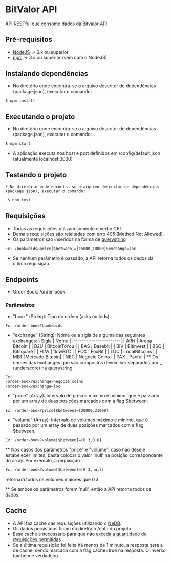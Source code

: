 # BitValor API

API RESTful que consome dados da [Bitvalor API](https://bitvalor.com/api).

## Pré-requisitos
  * [NodeJS](https://nodejs.org/) -> 6.x ou superior
  * [npm](https://www.npmjs.com/) -> 3.x ou superior (vem com o NodeJS)

## Instalando dependências
  * No diretório onde encontra-se o arquivo descritor de dependências (package.json), executar o comando:
 ```sh
 $ npm install
 ```

## Executando o projeto
  * No diretório onde encontra-se o arquivo descritor de dependências (package.json), executar o comando:
 ```sh
 $ npm start
 ```
  * A aplicação executa nos host e port definidos em /config/default.json (atualmente localhost:3030)

## Testando o projeto
    * No diretório onde encontra-se o arquivo descritor de dependências (package.json), executar o comando:
```sh
 $ npm test
```
## Requisições
* Todas as requisições utilizam somente o verbo GET.
* Demais requisições são rejeitadas com erro 405 (Method Not Allowed).
* Os parâmetros são inseridos na forma de [querystring](https://nodejs.org/api/querystring.html#querystring_querystring_parse_str_sep_eq_options)

```
Ex: /book=bids&price[$between]=[15000,18000]&exchange=loc
```

* Se nenhum parâmetro é passado, a API retorna todos os dados da última requisição.

## Endpoints
* Order Book: /order-book

### Parâmetros
* "book" (String): Tipo de ordem (asks ou bids)

```
Ex: /order-book?book=bids
```

* "exchange" (String): Nome ou a sigla de alguma das seguintes exchanges: 
| Sigla |    Nome       |
|-------|---------------|
|  ARN  | Arena Bitcoin |
|  B2U  | BitcoinToYou  |
|  BAS  | Basebit       |
|  BIV  | Bitinvest     |
|  BSQ  | Bitsquare     |
|  FLW  | flowBTC       |
|  FOX  | FoxBit        |
|  LOC  | LocalBitcoins |
|  MBT  |Mercado Bitcoin|
|  NEG  | Negocie Coins |
|  PAX  |    Paxful     |
** Os nomes das exchanges que são compostos devem ser separados por _ (underscore) na querystring.

```
Ex: 
/order-book?exchange=negocie_coins
/order-book?exchange=loc
```

* "price" (Array): Intervalo de preços máximo e mínimo, que é passado por um array de duas posições marcados com a flag $between.

```
Ex: /order-book?price[$between]=[20000,21000]
```

*  "volume" (Array):  Intervalo de volumes máximo e mínimo, que é passado por um array de duas posições marcados com a flag $between.

```
Ex: /order-book?volume[$between]=[0.3,0.6]
```

** Nos casos dos parâmetros "price" e "volume", caso não deseje estabelecer limites, basta colocar o valor 'null' na posição correspondente do array. Por exemplo, a requisição

```
Ex: /order-book?volume[$between]=[0.3,null]
```
retornará todos os volumes maiores que 0.3. 

** Se ambos os parâmetros forem 'null', então a API retorna todos os dados.


## Cache
* A API faz cache das requisições utilizando o [NeDB](https://github.com/louischatriot/nedb).
*  Os dados persistidos ficam no diretório /data do projeto.
* Esse cache é necessário para que não [exceda a quantidade de requisições permitidas](https://bitvalor.com/api).
* Se a última requisição foi feita há menos de 1 minuto, a resposta será a de cache, sendo marcada com a flag cache=true na resposta. O inverso também é verdadeiro.

